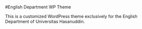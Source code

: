 #English Department WP Theme

This is a customized WordPress theme exclusively for the English Department of Universitas Hasanuddin.